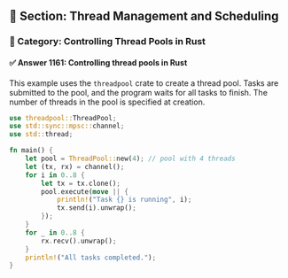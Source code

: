 ## 📘 Section: Thread Management and Scheduling  
### 🔹 Category: Controlling Thread Pools in Rust  
#### ✅ Answer 1161: Controlling thread pools in Rust

This example uses the `threadpool` crate to create a thread pool. Tasks are submitted to the pool, and the program waits for all tasks to finish. The number of threads in the pool is specified at creation.

```rust
use threadpool::ThreadPool;
use std::sync::mpsc::channel;
use std::thread;

fn main() {
    let pool = ThreadPool::new(4); // pool with 4 threads
    let (tx, rx) = channel();
    for i in 0..8 {
        let tx = tx.clone();
        pool.execute(move || {
            println!("Task {} is running", i);
            tx.send(i).unwrap();
        });
    }
    for _ in 0..8 {
        rx.recv().unwrap();
    }
    println!("All tasks completed.");
}
```
